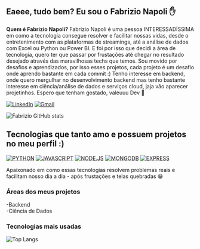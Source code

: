 ## Eaeee, tudo bem? Eu sou o Fabrizio Napoli ✋
<b>Quem é Fabrizio Napoli?</b> Fabrizio Napoli é uma pessoa INTERESSADÍSSIMA em como a tecnologia consegue resolver e facilitar nossas vidas, desde o entretenimento com as plataformas de streamings, até a análise de dados com Excel ou Python ou Power BI. E foi por isso que decidi a área de tecnologia, quero ter que passar por frustações até chegar no resultado desejado através das maravilhosas techs que temos. Sou movido por desafios e aprendizados, por isso esses projetos, cada projeto é um desafio onde aprendo bastante em cada commit :) Tenho interesse em backend, onde quero mergulhar no desenvolvimento backend mas tenho bastante interesse em ciência/análise de dados e serviços cloud, jaja vão aparecer projetinhos. Espero que tenham gostado, valeuuu Dev 🌛

[![LinkedIn](https://img.shields.io/badge/LinkedIn-0077B5?style=for-the-badge&logo=linkedin&logoColor=white)](https://www.linkedin.com/in/fabrizio-napoli7/)
[![Gmail](https://img.shields.io/badge/Gmail-D14836?style=for-the-badge&logo=gmail&logoColor=white)](fabrizionapoli50@gmail.com)

![Fabrizio GitHub stats](https://github-readme-stats.vercel.app/api?username=napolifabrizio&show_icons=true&theme=dracula)

## Tecnologias que tanto amo e possuem projetos no meu perfil :)


[![PYTHON](https://img.shields.io/badge/python-3670A0?style=for-the-badge&logo=python&logoColor=ffdd54)]()
[![JAVASCRIPT](https://img.shields.io/badge/JavaScript-F7DF1E?style=for-the-badge&logo=javascript&logoColor=black)]()
[![NODE.JS](https://img.shields.io/badge/Node.js-43853D?style=for-the-badge&logo=node.js&logoColor=white)]()
[![MONGODB](https://img.shields.io/badge/MongoDB-4EA94B?style=for-the-badge&logo=mongodb&logoColor=white)]()
[![EXPRESS](https://img.shields.io/badge/Express.js-404D59?style=for-the-badge)]()

Apaixonado em como essas tecnologias resolvem problemas reais e facilitam nosso dia a dia - após frustações e telas quebradas 😁

### Áreas dos meus projetos
  -Backend
  <br>
  -Ciência de Dados
  <br>

### Tecnologias mais usadas

![Top Langs](https://github-readme-stats.vercel.app/api/top-langs/?username=napolifabrizio&layout=compact)





